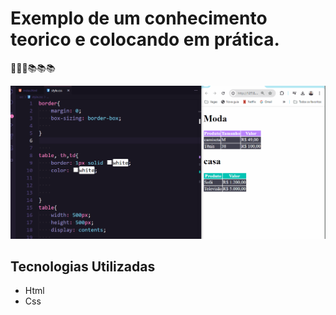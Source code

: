 # Exemplo de um conhecimento teorico e colocando em prática.
🚀🚀🚀📚📚📚

[<img src="./praticando.gif" alt="gif do exercicio4" target="_blank">](https://github.com/jaksondeoliveiramartins)




## Tecnologias  Utilizadas
- Html
- Css
